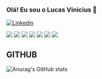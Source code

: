 ### Olá! Eu sou o Lucas Vinicius 🤙

[![Linkedin](https://img.shields.io/badge/LinkedIn-0077B5?style=for-the-badge&logo=linkedin&logoColor=white)](linkedin.com/in/lucas-vinicius-silva-686157219)

![](https://img.shields.io/badge/‎-JavaScript-F7DF1E?logo=javascript&logoColor=white&style=plastic)
![](https://img.shields.io/badge/‎-HTML-CC342D?logo=html5&logoColor=white&style=plastic)
![](https://img.shields.io/badge/‎-CSS-1572B6?logo=css3&logoColor=white&style=plastic)
![](https://img.shields.io/badge/‎-NodeJS-339933?logo=Node.js&logoColor=white&style=plastic)
![](https://img.shields.io/badge/‎-Git-F05032?logo=git&logoColor=white&style=plastic)
![](https://img.shields.io/badge/‎-GitHub-181717?logo=github&logoColor=white&style=plastic)
![](https://img.shields.io/badge/‎-VS%20Code-007ACC?logo=visual-studio-code&logoColor=white&style=plastic)

## GITHUB
![Anurag's GitHub stats](https://github-readme-stats.vercel.app/api?username=lucasvinip&show_icons=true&theme=radical)


